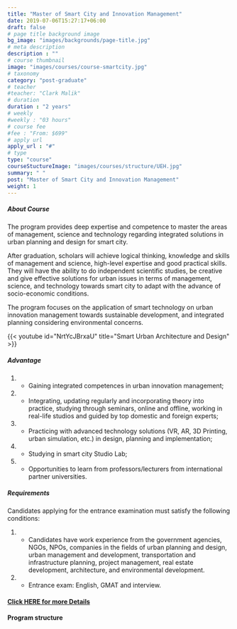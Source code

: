 ```yaml
---
title: "Master of Smart City and Innovation Management"
date: 2019-07-06T15:27:17+06:00
draft: false
# page title background image
bg_image: "images/backgrounds/page-title.jpg"
# meta description
description : ""
# course thumbnail
image: "images/courses/course-smartcity.jpg"
# taxonomy
category: "post-graduate"
# teacher
#teacher: "Clark Malik"
# duration
duration : "2 years"
# weekly
#weekly : "03 hours"
# course fee
#fee : "From: $699"
# apply url
apply_url : "#"
# type
type: "course"
courseStuctureImage: "images/courses/structure/UEH.jpg"
summary: " "
post: "Master of Smart City and Innovation Management"
weight: 1
---
```




##### About Course

<!--StartFragment-->
The program provides deep expertise and competence to master the areas of management, science and technology regarding integrated solutions in urban planning and design for smart city.

After graduation, scholars will achieve logical thinking, knowledge and skills of management and science, high-level expertise and good practical skills. They will have the ability to do independent scientific studies, be creative and give effective solutions for urban issues in terms of management, science, and technology towards smart city to adapt with the advance of socio-economic conditions.

The program focuses on the application of smart technology on urban innovation management towards sustainable development, and integrated planning considering environmental concerns.


<!--EndFragment-->
{{< youtube id="NrtYcJBrxaU" title="Smart Urban Architecture and Design" >}}


##### Advantage

1. * Gaining integrated competences in urban innovation management;
2. * Integrating, updating regularly and incorporating theory into practice, studying through seminars, online and offline, working in real-life studios and guided by top domestic and foreign experts;
3. * Practicing with advanced technology solutions (VR, AR, 3D Printing, urban simulation, etc.) in design, planning and implementation;
4. * Studying in smart city Studio Lab; 
5. * Opportunities to learn from professors/lecturers from international partner universities.


##### Requirements

Candidates applying for the entrance examination must satisfy the following conditions:
1. * Candidates have work experience from the government agencies, NGOs, NPOs, companies in the fields of urban planning and design, urban management and development, transportation and infrastructure planning, project management, real estate development, architecture, and environmental development.
2. * Entrance exam: English, GMAT and interview.


#### [Click HERE for more Details](https://www.ueh.edu.vn/dao-tao/thac-si-tien-si/thac-si-dieu-hanh-cao-cap-emba/quan-ly-do-thi-thong-minh-va-sang-tao/?fbclid=IwAR09xSUOK2WxPuLZdZ4whONMLsnSDkAyvQqkoX0iioGizyCGdkdtBUqgig4)

#### Program structure
